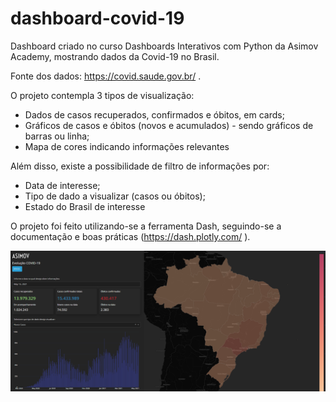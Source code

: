 # dashboard-covid-19
Dashboard criado no curso Dashboards Interativos com Python da Asimov Academy, mostrando dados da Covid-19 no Brasil.

Fonte dos dados: <url>https://covid.saude.gov.br/ </url>.

O projeto contempla 3 tipos de visualização:

<ul>
<li>Dados de casos recuperados, confirmados e óbitos, em cards;</li>
<li>Gráficos de casos e óbitos (novos e acumulados) - sendo gráficos de barras ou linha;</li>
<li>Mapa de cores indicando informações relevantes</li>
</ul>

Além disso, existe a possibilidade de filtro de informações por:

<ul>
<li>Data de interesse;</li>
<li>Tipo de dado a visualizar (casos ou óbitos);</li>
<li>Estado do Brasil de interesse</li>
</ul>

O projeto foi feito utilizando-se a ferramenta Dash, seguindo-se a 
documentação e boas práticas (<url>https://dash.plotly.com/ </url>).

<img src="dash-sample-img.png">